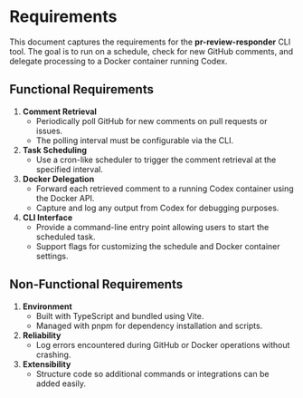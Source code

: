 # Requirements

This document captures the requirements for the **pr-review-responder** CLI tool. The goal is to run on a schedule, check for new GitHub comments, and delegate processing to a Docker container running Codex.

## Functional Requirements

1. **Comment Retrieval**
   - Periodically poll GitHub for new comments on pull requests or issues.
   - The polling interval must be configurable via the CLI.
2. **Task Scheduling**
   - Use a cron-like scheduler to trigger the comment retrieval at the specified interval.
3. **Docker Delegation**
   - Forward each retrieved comment to a running Codex container using the Docker API.
   - Capture and log any output from Codex for debugging purposes.
4. **CLI Interface**
   - Provide a command-line entry point allowing users to start the scheduled task.
   - Support flags for customizing the schedule and Docker container settings.

## Non‑Functional Requirements

1. **Environment**
   - Built with TypeScript and bundled using Vite.
   - Managed with pnpm for dependency installation and scripts.
2. **Reliability**
   - Log errors encountered during GitHub or Docker operations without crashing.
3. **Extensibility**
   - Structure code so additional commands or integrations can be added easily.

